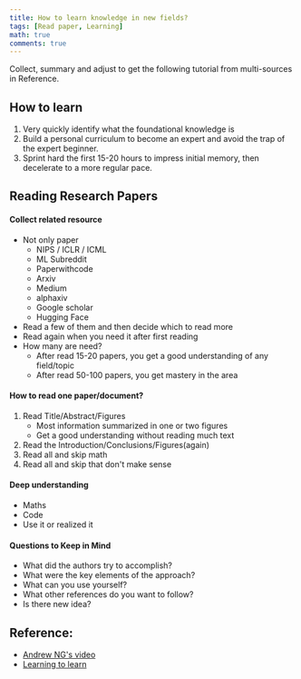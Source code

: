 ```yaml
---
title: How to learn knowledge in new fields?
tags: [Read paper, Learning]
math: true
comments: true
---
```


Collect, summary and adjust to get the following tutorial from multi-sources in Reference.

## How to learn
1. Very quickly identify what the foundational knowledge is
2. Build a personal curriculum to become an expert and avoid the trap of the expert beginner.
3. Sprint hard the first 15-20 hours to impress initial memory, then decelerate to a more regular pace.

## Reading Research Papers

#### Collect related resource

+ Not only paper
    + NIPS / ICLR / ICML
    + ML Subreddit
    + Paperwithcode
    + Arxiv
    + Medium
    + alphaxiv
    + Google scholar
    + Hugging Face
+ Read a few of them and then decide which to read more
+ Read again when you need it after first reading
+ How many are need?
    + After read 15-20 papers, you get a good understanding of any field/topic
    + After read 50-100 papers, you get mastery in the area

#### How to read one paper/document?
1. Read Title/Abstract/Figures
    + Most information summarized in one or two figures
    + Get a good understanding without reading much text
2. Read the Introduction/Conclusions/Figures(again)
3. Read all and skip math
4. Read all and skip that don't make sense

#### Deep understanding 
+ Maths
+ Code
+ Use it or realized it

#### Questions to Keep in Mind
+ What did the authors try to accomplish?
+ What were the key elements of the approach?
+ What can you use yourself?
+ What other references do you want to follow?
+ Is there new idea?

## Reference: 
+ [Andrew NG's video](https://www.youtube.com/watch?v=733m6qBH-jI)
+ [Learning to learn](https://kevin.the.li/posts/learning-to-learn/)
